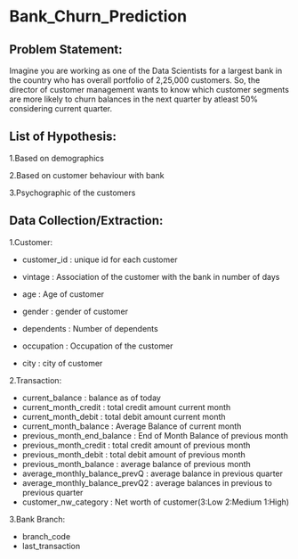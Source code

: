 # Bank_Churn_Prediction

## Problem Statement: 

Imagine you are working as one of the Data Scientists for a largest bank in the country who has overall portfolio of 2,25,000 customers. So, the director of customer management wants to know which customer segments are more likely to churn balances in the next quarter by atleast 50% considering current quarter.

## List of Hypothesis:

1.Based on demographics 

2.Based on customer behaviour with bank

3.Psychographic of the customers

## Data Collection/Extraction:

1.Customer:

- customer_id : unique id for each customer

- vintage : Association of the customer with the bank in number of days

- age : Age of customer

- gender : gender of customer

- dependents : Number of dependents

- occupation : Occupation of the customer

- city : city of customer

2.Transaction:

- current_balance : balance as of today
- current_month_credit : total credit amount current month
- current_month_debit : total debit amount current month
- current_month_balance : Average Balance of current month
- previous_month_end_balance : End of Month Balance of previous month
- previous_month_credit : total credit amount of previous month
- previous_month_debit : total debit amount of previous month 
- previous_month_balance : average balance of previous month
- average_monthly_balance_prevQ : average balance in previous quarter
- average_monthly_balance_prevQ2 : average balances in previous to previous quarter
- customer_nw_category : Net worth of customer(3:Low 2:Medium 1:High)

3.Bank Branch:

- branch_code
- last_transaction

